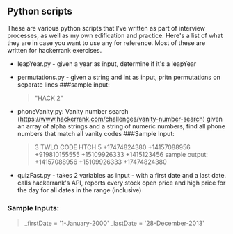 ## **Python scripts**


These are various python scripts that I've written as part of interview processes,
as well as my own edification and practice. Here's a list of what they are in case
you want to use any for reference. Most of these are written for hackerrank exercises.





- leapYear.py - given a year as input, determine if it's a leapYear


- permutations.py - given a string and int as input, pritn permutations on separate lines
  ###sample input: 

  > "HACK 2"


- phoneVanity.py: Vanity number search (https://www.hackerrank.com/challenges/vanity-number-search)
  given an array of alpha strings and a string of numeric numbers, find all phone numbers that
  match all vanity codes
  ###Sample Input:
  >3 TWLO CODE HTCH 5 +17474824380 +14157088956 +919810155555 +15109926333 +1415123456
  sample output: +14157088956 +15109926333 +17474824380


- quizFast.py - takes 2 variables as input - with a first date and a last date.  calls hackerrank's API,
reports every stock open price and high price for the day for all dates in the range (inclusive)
### Sample Inputs:

>_firstDate = '1-January-2000'
_lastDate = '28-December-2013'
